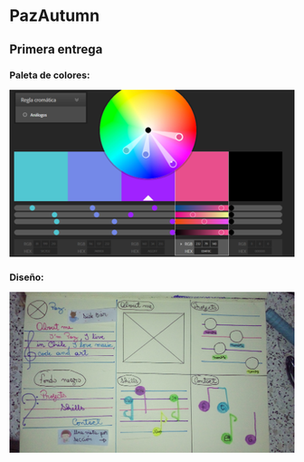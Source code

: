 # PazAutumn

## Primera entrega

### Paleta de colores:

![Paleta](https://raw.githubusercontent.com/PazAutumn/PazAutumn/master/assets/Paleta.png)

### Diseño:

![Prototipo](https://raw.githubusercontent.com/PazAutumn/PazAutumn/master/assets/prototipo.jpg)
